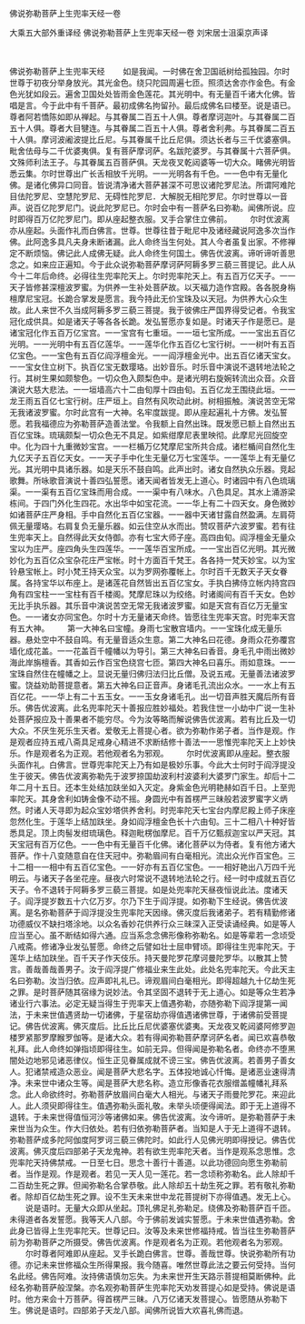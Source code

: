 佛说弥勒菩萨上生兜率天经一卷


大乘五大部外重译经
佛说弥勒菩萨上生兜率天经一卷
刘宋居士沮渠京声译


　　

佛说弥勒菩萨上生兜率天经
　　如是我闻。一时佛在舍卫国祇树给孤独园。尔时世尊于初夜分举身放光。其光金色。绕只陀园周遍七匝。照须达舍亦作金色。有金色光犹如段云。遍舍卫国处处皆雨金色莲花。其光明中。有无量百千诸大化佛。皆唱是言。今于此中有千菩萨。最初成佛名拘留孙。最后成佛名曰楼至。说是语已。尊者阿若憍陈如即从禅起。与其眷属二百五十人俱。尊者摩诃迦叶。与其眷属二百五十人俱。尊者大目犍连。与其眷属二百五十人俱。尊者舍利弗。与其眷属二百五十人俱。摩诃波阇波提比丘尼。与其眷属千比丘尼俱。须达长者与三千优婆塞俱。毗舍佉母与二千优婆夷俱。复有菩萨摩诃萨。名跋陀婆罗。与其眷属十六菩萨俱。文殊师利法王子。与其眷属五百菩萨俱。天龙夜叉乾闼婆等一切大众。睹佛光明皆悉云集。尔时世尊出广长舌相放千光明。一一光明各有千色。一一色中有无量化佛。是诸化佛异口同音。皆说清净诸大菩萨甚深不可思议诸陀罗尼法。所谓阿难陀目佉陀罗尼、空慧陀罗尼、无碍性陀罗尼．大解脱无相陀罗尼。尔时世尊以一音声。说百亿陀罗尼门。说此陀罗尼已。尔时会中有一菩萨名曰弥勒。闻佛所说。应时即得百万亿陀罗尼门。即从座起整衣服。叉手合掌住立佛前。
　　尔时优波离亦从座起。头面作礼而白佛言。世尊。世尊往昔于毗尼中及诸经藏说阿逸多次当作佛。此阿逸多具凡夫身未断诸漏。此人命终当生何处。其人今者虽复出家。不修禅定不断烦恼。佛记此人成佛无疑。此人命终生何国土。佛告优波离。谛听谛听善思念之。如来应正遍知。今于此众说弥勒菩萨摩诃萨阿耨多罗三藐三菩提记。此人从今十二年后命终。必得往生兜率陀天上。尔时兜率陀天上。有五百万亿天子。一一天子皆修甚深檀波罗蜜。为供养一生补处菩萨故。以天福力造作宫殿。各各脱身栴檀摩尼宝冠。长跪合掌发是愿言。我今持此无价宝珠及以天冠。为供养大心众生故。此人来世不久当成阿耨多罗三藐三菩提。我于彼佛庄严国界得受记者。令我宝冠化成供具。如是诸天子等各各长跪。发弘誓愿亦复如是。时诸天子作是愿已。是诸宝冠化作五百万亿宝宫。一一宝宫有七重垣。一一垣七宝所成。一一宝出五百亿光明。一一光明中有五百亿莲华。一一莲华化作五百亿七宝行树。一一树叶有五百亿宝色。一一宝色有五百亿阎浮檀金光。一一阎浮檀金光中。出五百亿诸天宝女。一一宝女住立树下。执百亿宝无数璎珞。出妙音乐。时乐音中演说不退转地法轮之行。其树生果如颇黎色。一切众色入颇梨色中。是诸光明右旋婉转流出众音。众音演说大慈大悲法。一一垣墙高六十二由旬厚十四由旬。五百亿龙王围绕此垣。一一龙王雨五百亿七宝行树。庄严垣上。自然有风吹动此树。树相振触。演说苦空无常无我诸波罗蜜。尔时此宫有一大神。名牢度跋提。即从座起遍礼十方佛。发弘誓愿。若我福德应为弥勒菩萨造善法堂。令我额上自然出珠。既发愿已额上自然出五百亿宝珠。琉璃颇梨一切众色无不具足。如紫绀摩尼表里映彻。此摩尼光回旋空中。化为四十九重微妙宝宫。一一栏楯万亿梵摩尼宝所共合成。诸栏楯间自然化生九亿天子五百亿天女。一一天子手中化生无量亿万七宝莲华。一一莲华上有无量亿光。其光明中具诸乐器。如是天乐不鼓自鸣。此声出时。诸女自然执众乐器。竞起歌舞。所咏歌音演说十善四弘誓愿。诸天闻者皆发无上道心。时诸园中有八色琉璃渠。一一渠有五百亿宝珠而用合成。一一渠中有八味水。八色具足。其水上涌游梁栋间。于四门外化生四花。水出华中如宝花流。一一华上有二十四天女。身色微妙如诸菩萨庄严身相。手中自然化五百亿宝器。一一器中天诸甘露自然盈满。左肩荷佩无量璎珞。右肩复负无量乐器。如云住空从水而出。赞叹菩萨六波罗蜜。若有往生兜率天上。自然得此天女侍御。亦有七宝大师子座。高四由旬。阎浮檀金无量众宝以为庄严。座四角头生四莲华。一一莲华百宝所成。一一宝出百亿光明。其光微妙化为五百亿众宝杂花庄严宝帐。时十方面百千梵王。各各持一梵天妙宝。以为宝铃悬宝帐上。时小梵王持天众宝。以为罗网弥覆帐上。尔时百千无数天子天女眷属。各持宝华以布座上。是诸莲花自然皆出五百亿宝女。手执白拂侍立帐内持宫四角有四宝柱一一宝柱有百千楼阁。梵摩尼珠以为绞络。时诸阁间有百千天女。色妙无比手执乐器。其乐音中演说苦空无常无我诸波罗蜜。如是天宫有百亿万无量宝色。一一诸女亦同宝色。尔时十方无量诸天命终。皆愿往生兜率天宫。时兜率天宫有五大神。
　　第一大神名曰宝幢。身雨七宝散宫墙内。一一宝珠化成无量乐器。悬处空中不鼓自鸣。有无量音适众生意。第二大神名曰花德。身雨众花弥覆宫墙化成花盖。一一花盖百千幢幡以为导引。第三大神名曰香音。身毛孔中雨出微妙海此岸旃檀香。其香如云作百宝色绕宫七匝。第四大神名曰喜乐。雨如意珠。一一宝珠自然住在幢幡之上。显说无量归佛归法归比丘僧。及说五戒。无量善法诸波罗蜜。饶益劝助菩提意者。第五大神名曰正音声。身诸毛孔流出众水。一一水上有五百亿花。一一华上有二十五玉女。一一玉女身诸毛孔。出一切音声胜天魔后所有音乐。佛告优波离。此名兜率陀天十善报应胜妙福处。若我住世一小劫中广说一生补处菩萨报应及十善果者不能穷尽。今为汝等略而解说佛告优波离。若有比丘及一切大众。不厌生死乐生天者。爱敬无上菩提心者。欲为弥勒作弟子者。当作是观。作是观者应持五戒八斋具足戒身心精进不求断结修十善法一一思惟兜率陀天上上妙快乐。作是观者名为正观。若他观者名为邪观。
　　尔时优波离即从座起。整衣服头面作礼。白佛言。世尊兜率陀天上乃有如是极妙乐事。今此大士何时于阎浮提没生于彼天。佛告优波离弥勒先于波罗捺国劫波利村波婆利大婆罗门家生。却后十二年二月十五日。还本生处结加趺坐如入灭定。身紫金色光明艳赫如百千日。上至兜率陀天。其身舍利如铸金像不动不摇。身圆光中有首楞严三昧般若波罗蜜字义炳然。时诸人天寻即为起众宝妙塔供养舍利。时兜率陀天七宝台内摩尼殿上师子床座忽然化生。于莲华上结加趺坐。身如阎浮檀金色长十六由旬。三十二相八十种好皆悉具足。顶上肉髻发绀琉璃色。释迦毗楞伽摩尼。百千万亿甄叔迦宝以严天冠。其天宝冠有百万亿色。一一色中有无量百千化佛。诸化菩萨以为侍者。复有他方诸大菩萨。作十八变随意自在住天冠中。弥勒眉间有白毫相光。流出众光作百宝色。三十二相一一相中有五百亿宝色。一一好亦有五百亿宝色。一一相好艳出八万四千光明云。与诸天子各坐花座。昼夜六时常说不退转地法轮之行。经一时中成就五百亿天子。令不退转于阿耨多罗三藐三菩提。如是处兜率陀天昼夜恒说此法。度诸天子。阎浮提岁数五十六亿万岁。尔乃下生于阎浮提。如弥勒下生经说。佛告优波离。是名弥勒菩萨于阎浮提没生兜率陀天因缘。佛灭度后我诸弟子。若有精勤修诸功德威仪不缺扫塔涂地。以众名香妙花供养行众三昧深入正受读诵经典。如是等人应当至心。虽不断结如得六通。应当系念念佛形像称弥勒名。如是等辈若一念顷受八戒斋。修诸净业发弘誓愿。命终之后譬如壮士屈申臂顷。即得往生兜率陀天。于莲华上结加趺坐。百千天子作天伎乐。持天曼陀罗花摩诃曼陀罗华。以散其上赞言。善哉善哉善男子。汝于阎浮提广修福业来生此处。此处名兜率陀天。今此天主名曰弥勒。汝当归依。应声即礼礼已。谛观眉间白毫相光。即得超越九十亿劫生死之罪。是时菩萨随其宿缘为说妙法。令其坚固不退转于无上道心。如是等众生若净诸业行六事法。必定无疑当得生于兜率天上值遇弥勒，亦随弥勒下阎浮提第一闻法，于未来世值遇贤劫一切诸佛，于星宿劫亦得值遇诸佛世尊，于诸佛前受菩提记。佛告优波离。佛灭度后。比丘比丘尼优婆塞优婆夷。天龙夜叉乾闼婆阿修罗迦楼罗紧那罗摩睺罗伽等。是诸大众。若有得闻弥勒菩萨摩诃萨名者。闻已欢喜恭敬礼拜。此人命终如弹指顷即得往生。如前无异。但得闻是弥勒名者。命终亦不堕黑闇处边地邪见诸恶律仪。恒生正见眷属成就不谤三宝。佛告优波离。若善男子善女人。犯诸禁戒造众恶业。闻是菩萨大悲名字。五体投地诚心忏悔。是诸恶业速得清净。未来世中诸众生等。闻是菩萨大悲名称。造立形像香花衣服缯盖幢幡礼拜系念。此人命欲终时。弥勒菩萨放眉间白毫大人相光。与诸天子雨曼陀罗花。来迎此人。此人须臾即得往生。值遇弥勒头面礼敬。未举头顷便得闻法。即于无上道得不退转。于未来世得值恒河沙等诸佛如来。佛告优波离。汝今谛听。是弥勒菩萨于未来世当为众生。作大归依处。若有归依弥勒菩萨者。当知是人于无上道得不退转。弥勒菩萨成多陀阿伽度阿罗诃三藐三佛陀时。如此行人见佛光明即得授记。佛告优波离。佛灭度后四部弟子天龙鬼神。若有欲生兜率陀天者。当作是观系念思惟。念兜率陀天持佛禁戒。一日至七日。思念十善行十善道。以此功德回向愿生弥勒前者。当作是观。作是观者。若见一天人见一莲花。若一念顷称弥勒名。此人除却千二百劫生死之罪。但闻弥勒名合掌恭敬。此人除却五十劫生死之罪。若有敬礼弥勒者。除却百亿劫生死之罪。设不生天未来世中龙花菩提树下亦得值遇。发无上心。
　　说是语时。无量大众即从坐起。顶礼佛足礼弥勒足。绕佛及弥勒菩萨百千匝。未得道者各发誓愿。我等天人八部。今于佛前发诚实誓愿。于未来世值遇弥勒。舍此身已皆得上生兜率陀天。世尊记曰。汝等及未来世修福持戒。皆当往生弥勒菩萨前为弥勒菩萨之所摄受。佛告优波离。作是观者名为正观。若他观者名为邪观。
　　尔时尊者阿难即从座起。叉手长跪白佛言。世尊。善哉世尊。快说弥勒所有功德。亦记未来世修福众生所得果报。我今随喜。唯然世尊此法之要云何受持。当何名此经。佛告阿难。汝持佛语慎勿忘失。为未来世开生天路示菩提相莫断佛种。此经名弥勒菩萨般涅槃。亦名观弥勒菩萨生兜率陀天劝发菩提心如是受持。佛说是语时。他方来会十万菩萨。得首楞严三昧。八万亿诸天发菩提心。皆愿随从弥勒下生。佛说是语时。四部弟子天龙八部。闻佛所说皆大欢喜礼佛而退。


